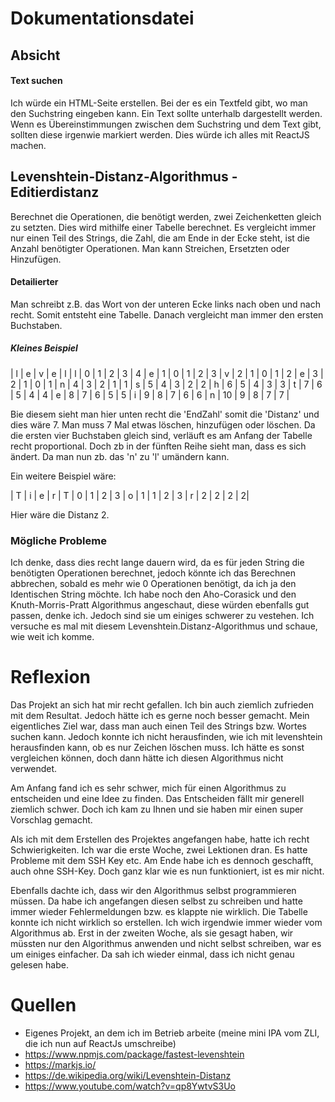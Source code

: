 # Dokumentationsdatei

## Absicht

#### Text suchen

Ich würde ein HTML-Seite erstellen. Bei der es ein Textfeld gibt, wo man den Suchstring eingeben kann.
Ein Text sollte unterhalb dargestellt werden.
Wenn es Übereinstimmungen zwischen dem Suchstring und dem Text gibt, sollten diese irgenwie markiert werden.
Dies würde ich alles mit ReactJS machen.

## Levenshtein-Distanz-Algorithmus - Editierdistanz

Berechnet die Operationen, die benötigt werden, zwei Zeichenketten gleich zu setzten.
Dies wird mithilfe einer Tabelle berechnet. Es vergleicht immer nur einen Teil des Strings, die Zahl, die am Ende in
der Ecke steht, ist die Anzahl benötigter Operationen.
Man kann Streichen, Ersetzten oder Hinzufügen.

#### Detailierter

Man schreibt z.B. das Wort von der unteren Ecke links nach oben und nach recht. Somit entsteht eine Tabelle. Danach vergleicht man immer den ersten Buchstaben.

##### Kleines Beispiel

| l | e | v | e | l |
l | 0 | 1 | 2 | 3 | 4 |
e | 1 | 0 | 1 | 2 | 3 |
v | 2 | 1 | 0 | 1 | 2 |
e | 3 | 2 | 1 | 0 | 1 |
n | 4 | 3 | 2 | 1 | 1 |
s | 5 | 4 | 3 | 2 | 2 |
h | 6 | 5 | 4 | 3 | 3 |
t | 7 | 6 | 5 | 4 | 4 |
e | 8 | 7 | 6 | 5 | 5 |
i | 9 | 8 | 7 | 6 | 6 |
n | 10 | 9 | 8 | 7 | 7 |

Bie diesem sieht man hier unten recht die 'EndZahl' somit die 'Distanz' und dies wäre 7. Man muss 7 Mal etwas löschen, hinzufügen oder löschen. Da die ersten vier Buchstaben gleich sind, verläuft es am Anfang der Tabelle recht proportional. Doch zb in der fünften Reihe sieht man, dass es sich ändert. Da man nun zb. das 'n' zu 'l' umändern kann.

Ein weitere Beispiel wäre:

| T | i | e | r |
T | 0 | 1 | 2 | 3 |
o | 1 | 1 | 2 | 3 |
r | 2 | 2 | 2 | 2|

Hier wäre die Distanz 2.

### Mögliche Probleme

Ich denke, dass dies recht lange dauern wird, da es für jeden String die benötigten Operationen berechnet, jedoch könnte
ich das Berechnen abbrechen, sobald es mehr wie 0 Operationen benötigt, da ich ja den Identischen String möchte.
Ich habe noch den Aho-Corasick und den Knuth-Morris-Pratt Algorithmus angeschaut, diese würden ebenfalls gut passen,
denke ich. Jedoch sind sie um einiges schwerer zu vestehen.
Ich versuche es mal mit diesem Levenshtein.Distanz-Algorithmus und schaue, wie weit ich komme.

# Reflexion

Das Projekt an sich hat mir recht gefallen. Ich bin auch ziemlich zufrieden mit dem Resultat. Jedoch hätte ich es gerne noch besser gemacht. Mein eigentliches Ziel war, dass man auch einen Teil des Strings bzw. Wortes suchen kann. Jedoch konnte ich nicht herausfinden, wie ich mit levenshtein herausfinden kann, ob es nur Zeichen löschen muss. Ich hätte es sonst vergleichen können, doch dann hätte ich diesen Algorithmus nicht verwendet.

Am Anfang fand ich es sehr schwer, mich für einen Algorithmus zu entscheiden und eine Idee zu finden. Das Entscheiden fällt mir generell ziemlich schwer. Doch ich kam zu Ihnen und sie haben mir einen super Vorschlag gemacht.

Als ich mit dem Erstellen des Projektes angefangen habe, hatte ich recht Schwierigkeiten. Ich war die erste Woche, zwei Lektionen dran. Es hatte Probleme mit dem SSH Key etc. Am Ende habe ich es dennoch geschafft, auch ohne SSH-Key. Doch ganz klar wie es nun funktioniert, ist es mir nicht.

Ebenfalls dachte ich, dass wir den Algorithmus selbst programmieren müssen. Da habe ich angefangen diesen selbst zu schreiben und hatte immer wieder Fehlermeldungen bzw. es klappte nie wirklich. Die Tabelle konnte ich nicht wirklich so erstellen. Ich wich irgendwie immer wieder vom Algorithmus ab.
Erst in der zweiten Woche, als sie gesagt haben, wir müssten nur den Algorithmus anwenden und nicht selbst schreiben, war es um einiges einfacher. Da sah ich wieder einmal, dass ich nicht genau gelesen habe.

# Quellen

- Eigenes Projekt, an dem ich im Betrieb arbeite (meine mini IPA vom ZLI, die ich nun auf ReactJs umschreibe)
- https://www.npmjs.com/package/fastest-levenshtein
- https://markjs.io/
- https://de.wikipedia.org/wiki/Levenshtein-Distanz
- https://www.youtube.com/watch?v=qp8YwtvS3Uo
